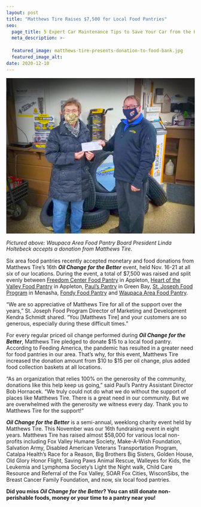 ```yaml
---
layout: post
title: "Matthews Tire Raises $7,500 for Local Food Pantries"
seo:
  page_title: 5 Expert Car Maintenance Tips to Save Your Car from the Heat
  meta_description: >-

  featured_image: matthews-tire-presents-donation-to-food-bank.jpg
  featured_image_alt:
date: 2020-12-10
---
```


![Support local food pantries with oil change for the better](matthews-tire-presents-donation-to-food-bank.jpg)

<p style="font-size:14px; line-height:1.2em;font-style:italic;">Pictured above: Waupaca Area Food Pantry Board President Linda Holtebeck accepts a donation from Matthews Tire.</p>

Six area food pantries recently accepted monetary and food donations from Matthews Tire’s 16th _**Oil Change for the Better**_ event, held Nov. 16-21 at all six of our locations. During the event, a total of $7,500 was raised and split evenly between <a href="https://www.freedom-from-hunger.org/" target="_blank" rel="noopener noreferrer">Freedom Center Food Pantry</a> in Appleton, <a href="https://www.facebook.com/heartofthevalleyfoodpantry/" target="_blank" rel="noopener noreferrer">Heart of the Valley Food Pantry</a> in Appleton, <a href="https://www.paulspantry.org/" target="_blank" rel="noopener noreferrer">Paul’s Pantry</a> in Green Bay, <a href="https://www.stjoesfoodprogram.org/" target="_blank" rel="noopener noreferrer">St. Joseph Food Program</a> in Menasha, <a href="https://www.fondyfoodpantry.org/" target="_blank" rel="noopener noreferrer">Fondy Food Pantry</a> and <a href="https://www.facebook.com/waupacafoodpantry/" target="_blank" rel="noopener noreferrer">Waupaca Area Food Pantry</a>.

“We are so appreciative of Matthews Tire for all of the support over the years,” St. Joseph Food Program Director of Marketing and Development Kendra Schmidt shared. “You [Matthews Tire] and your customers are so generous, especially during these difficult times.”

For every regular priced oil change performed during _**Oil Change for the Better**_, Matthews Tire pledged to donate $15 to a local food pantry. According to Feeding America, the pandemic has resulted in a greater need for food pantries in our area. That’s why, for this event, Matthews Tire increased the donation amount from $10 to $15 per oil change, plus added food collection baskets at all locations.

“As an organization that relies 100% on the generosity of the community, donations like this help keep us going,” said Paul’s Pantry Assistant Director Bob Hornacek. “We truly could not do what we do without the support of places like Matthews Tire. There is a great need in our community. But we are overwhelmed with the generosity we witness every day. Thank you to Matthews Tire for the support!”

_**Oil Change for the Better**_ is a semi-annual, weeklong charity event held by Matthews Tire. This November was our 16th fundraising event in eight years. Matthews Tire has raised almost $58,000 for various local non-profits including Fox Valley Humane Society, Make-A-Wish Foundation, Salvation Army, Disabled American Veterans Transportation Program, Catalpa Health’s Race for a Reason, Big Brothers Big Sisters, Golden House, Old Glory Honor Flight, Saving Paws Animal Rescue, Walleyes for Kids, the Leukemia and Lymphoma Society’s Light the Night walk, Child Care Resource and Referral of the Fox Valley, SOAR Fox Cities, WisconSibs, the Breast Cancer Family Foundation, and now, six local food pantries.

**Did you miss _Oil Change for the Better_? You can still donate non-perishable foods, money or your time to a pantry near you!**
